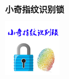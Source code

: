 # 小奇指纹识别锁


![](https://github.com/liujiaqi7998/Fingerprint_identification_lock/blob/master/logo.jpg)
